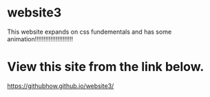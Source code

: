 # website3
This website expands on css fundementals and has some animation!!!!!!!!!!!!!!!!!!!!!!
# View this site from the link below.
https://githubhow.github.io/website3/